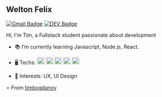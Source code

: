 ## Welton Felix

[![Gmail Badge](https://img.shields.io/badge/-Gmail-c14438?style=flat-square&logo=Gmail&logoColor=white&link=mailto:contato.tim.the.bogdanov@gmail.com)](mailto:tim.the.bogdanov@gmail.com)
[![DEV Badge](https://img.shields.io/badge/-DEV.to-000?style=flat-square&logo=dev.to&logoColor=white&link=https://dev.to/weltonfelix)](https://dev.to/timbogdanov)

Hi, I'm Tim, a Fullstack student passionate about development

- 📚 I’m currently learning Javascript, Node.js, React.
- 🖥 Techs: <img height="20" src="https://devicon.dev/devicon.git/icons/nodejs/nodejs-original.svg">
  <img height="20" src="https://devicon.dev/devicon.git/icons/express/express-original.svg">
  <img height="20" src="https://devicon.dev/devicon.git/icons/react/react-original.svg">
  <img height="20" src="https://devicon.dev/devicon.git/icons/redux/redux-original.svg"> <img height="20" src="https://devicon.dev/devicon.git/icons/javascript/javascript-plain.svg">

- 📍 Interests: UX, UI Design

⭐️ From [timbogdanov](https://github.com/timbogdanov)
